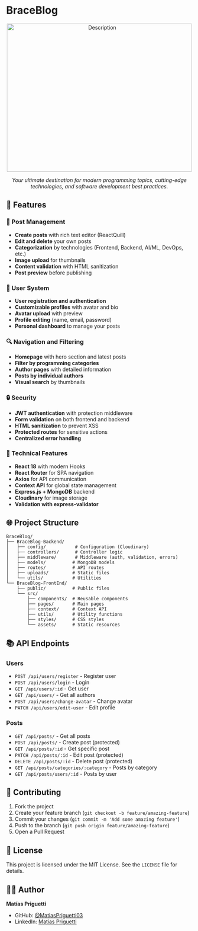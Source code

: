 # BraceBlog

<div align="center">
  <img src="https://github.com/user-attachments/assets/4b717924-8949-481c-8480-b65147538910" alt="Description" width="500" height="400">
  <p><em>Your ultimate destination for modern programming topics, cutting-edge technologies, and software development best practices.</em></p>
</div>


## 🚀 Features

### 📝 Post Management
- **Create posts** with rich text editor (ReactQuill)
- **Edit and delete** your own posts
- **Categorization** by technologies (Frontend, Backend, AI/ML, DevOps, etc.)
- **Image upload** for thumbnails
- **Content validation** with HTML sanitization
- **Post preview** before publishing

### 👤 User System
- **User registration and authentication**
- **Customizable profiles** with avatar and bio
- **Avatar upload** with preview
- **Profile editing** (name, email, password)
- **Personal dashboard** to manage your posts

### 🔍 Navigation and Filtering
- **Homepage** with hero section and latest posts
- **Filter by programming categories**
- **Author pages** with detailed information
- **Posts by individual authors**
- **Visual search** by thumbnails

### 🔒 Security
- **JWT authentication** with protection middleware
- **Form validation** on both frontend and backend
- **HTML sanitization** to prevent XSS
- **Protected routes** for sensitive actions
- **Centralized error handling**

### 📱 Technical Features
- **React 18** with modern Hooks
- **React Router** for SPA navigation
- **Axios** for API communication
- **Context API** for global state management
- **Express.js + MongoDB** backend
- **Cloudinary** for image storage
- **Validation with express-validator**

## 🌐 Project Structure

```
BraceBlog/
├── BraceBlog-Backend/
│   ├── config/           # Configuration (Cloudinary)
│   ├── controllers/      # Controller logic
│   ├── middleware/       # Middleware (auth, validation, errors)
│   ├── models/          # MongoDB models
│   ├── routes/          # API routes
│   ├── uploads/         # Static files
│   └── utils/           # Utilities
└── BraceBlog-FrontEnd/
    ├── public/          # Public files
    └── src/
        ├── components/  # Reusable components
        ├── pages/       # Main pages
        ├── context/     # Context API
        ├── utils/       # Utility functions
        ├── styles/      # CSS styles
        └── assets/      # Static resources
```

## 📚 API Endpoints

### Users
- `POST /api/users/register` - Register user
- `POST /api/users/login` - Login
- `GET /api/users/:id` - Get user
- `GET /api/users/` - Get all authors
- `POST /api/users/change-avatar` - Change avatar
- `PATCH /api/users/edit-user` - Edit profile

### Posts
- `GET /api/posts/` - Get all posts
- `POST /api/posts/` - Create post (protected)
- `GET /api/posts/:id` - Get specific post
- `PATCH /api/posts/:id` - Edit post (protected)
- `DELETE /api/posts/:id` - Delete post (protected)
- `GET /api/posts/categories/:category` - Posts by category
- `GET /api/posts/users/:id` - Posts by user

## 🤝 Contributing

1. Fork the project
2. Create your feature branch (`git checkout -b feature/amazing-feature`)
3. Commit your changes (`git commit -m 'Add some amazing feature'`)
4. Push to the branch (`git push origin feature/amazing-feature`)
5. Open a Pull Request

## 📄 License

This project is licensed under the MIT License. See the `LICENSE` file for details.

## 👨‍💻 Author

**Matías Priguetti**
- GitHub: [@MatiasPriguetti03](https://github.com/MatiasPriguetti03)
- LinkedIn: [Matías Priguetti](https://www.linkedin.com/in/mat%C3%ADas-priguetti/)
